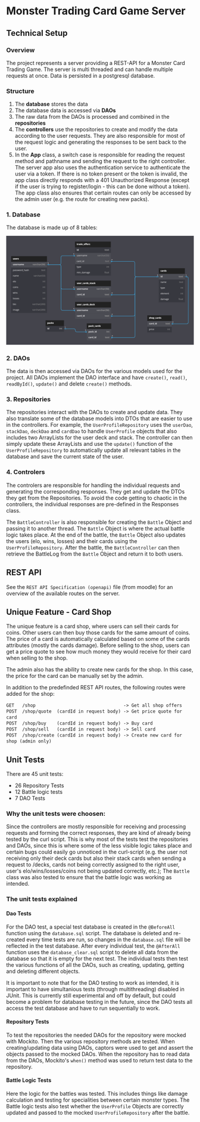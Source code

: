 # Monster Trading Card Game Server

## Technical Setup
### Overview
The project represents a server providing a REST-API for a Monster Card Trading Game. The server is multi threaded and can handle multiple requests at once. Data is persisted in a postgresql database. 

### Structure
1. The **database** stores the data
2. The database data is accessed via **DAOs**
3. The raw data from the DAOs is processed and combined in the **repositories**
4. The **controllers** use the repositories to create and modify the data according to the user requests. They are also responsible for most of the request logic and generating the responses to be sent back to the user.
5. In the **App** class, a switch case is responsible for reading the request method and pathname and sending the request to the right controller. The server app also uses the authentication service to authenticate the user via a token. If there is no token present or the token is invalid, the app class directly responds with a 401 Unauthorized Response (except if the user is trying to register/login - this can be done without a token). The app class also ensures that certain routes can only be accessed by the admin user (e.g. the route for creating new packs).


### 1. Database
The database is made up of 8 tables:

<img src="db_diagram.png" width="1000">

### 2. DAOs

The data is then accessed via DAOs for the various models used for the project. All DAOs implement the DAO interface and have `create()`, `read()`, `readById()`, `update()` and delete `create()` methods.

### 3. Repositories
The repositories interact with the DAOs to create and update data. They also translate some of the database models into DTOs that are easier to use in the controllers. For example, the `UserProfileRepository` uses the `userDao`, `stackDao`, `deckDao` and `cardDao` to handle `UserProfile` objects that also includes two ArrayLists for the user deck and stack. The controller can then simply update these ArrayLists and use the `update()` function of the `UserProfileRepository` to automatically update all relevant tables in the database and save the current state of the user.

### 4. Controlers
The controlers are responsible for handling the individual requests and generating the corresponding responses. They get and update the DTOs they get from the Repositories. To avoid the code getting to chaotic in the controllers, the individual responses are pre-defined in the Responses class.

The `BattleController` is also responsible for creating the `Battle` Object and passing it to another thread. The `Battle` Object is where the actual battle logic takes place. At the end of the battle, the `Battle` Object also updates the users (elo, wins, losses) and their cards using the `UserProfileRepository`. After the battle, the `BattleController` can then retrieve the BattleLog from the `Battle` Object and return it to both users.

## REST API

See the `REST API Specification (openapi)` file (from moodle) for an overview of the available routes on the server.

## Unique Feature - Card Shop

The unique feature is a card shop, where users can sell their cards for coins. Other users can then buy those cards for the same amount of coins. The price of a card is automatically calculated based on some of the cards attributes (mostly the cards damage). Before selling to the shop, users can get a price quote to see how much money they would receive for their card when selling to the shop.

The admin also has the ability to create new cards for the shop. In this case, the price for the card can be manually set by the admin.

In addition to the predefinded REST API routes, the following routes were added for the shop:

    GET   /shop                                 -> Get all shop offers
    POST  /shop/quote  (cardId in request body) -> Get price quote for card
    POST  /shop/buy    (cardId in request body) -> Buy card
    POST  /shop/sell   (cardId in request body) -> Sell card
    POST  /shop/create (cardId in request body) -> Create new card for shop (admin only)

## Unit Tests
There are 45 unit tests:
- 26 Repository Tests
- 12 Battle logic tests
- 7 DAO Tests

### Why the unit tests were choosen:
Since the controllers are mostly responsible for receiving and processing requests and forming the correct responses, they are kind of already being tested by the curl script. This is why most of the tests test the repositories and DAOs, since this is where some of the less visible logic takes place and certain bugs could easily go unnoticed in the curl-script (e.g. the user not receiving only their deck cards but also their stack cards when sending a request to /decks, cards not being correctly assigned to the right user, user's elo/wins/losses/coins not being updated correctly, etc.); The `Battle` class was also tested to ensure that the battle logic was working as intended.

### The unit tests explained

#### Dao Tests
For the DAO test, a special test database is created in the `@BeforeAll` function using the `database.sql` script. The database is deleted and re-created every time tests are run, so changes in the `database.sql` file will be reflected in the test database. After every individual test, the `@AfterAll` function uses the `database_clear.sql` script to delete all data from the database so that it is empty for the next test. The individual tests then test the various functions of all the DAOs, such as creating, updating, getting and deleting different objects.

It is important to note that for the DAO testing to work as intended, it is important to have simultanious tests (through multithreading) disabled in JUnit. This is currently still experimental and off by default, but could become a problem for database testing in the future, since the DAO tests all access the test database and have to run sequentially to work.

#### Repository Tests
To test the repositories the needed DAOs for the repository were mocked with Mockito. Then the various repository methods are tested. When creating/updating data using DAOs, captors were used to get and assert the objects passed to the mocked DAOs. When the repository has to read data from the DAOs, Mockito's `when()` method was used to return test data to the repository.

#### Battle Logic Tests
Here the logic for the battles was tested. This includes things like damage calculation and testing for specialities between certain monster types. The Battle logic tests also test whether the `UserProfile` Objects are correctly updated and passed to the mocked `UserProfileRepository` after the battle.
